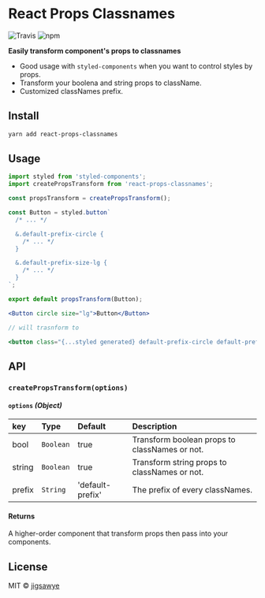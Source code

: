 # React Props Classnames

![Travis](https://img.shields.io/travis/jigsawye/react-props-classnames.svg?style=flat-square)
![npm](https://img.shields.io/npm/v/react-props-classnames.svg?style=flat-square)

**Easily transform component's props to classnames**

- Good usage with `styled-components` when you want to control styles by props.
- Transform your boolena and string props to className.
- Customized classNames prefix.

## Install

```bash
yarn add react-props-classnames
```

## Usage

```js
import styled from 'styled-components';
import createPropsTransform from 'react-props-classnames';

const propsTransform = createPropsTransform();

const Button = styled.button`
  /* ... */

  &.default-prefix-circle {
    /* ... */
  }

  &.default-prefix-size-lg {
    /* ... */
  }
`;

export default propsTransform(Button);
```

```jsx
<Button circle size="lg">Button</Button>

// will trasnform to

<button class="{...styled generated} default-prefix-circle default-prefix-size-lg">Button</button>
```

## API

### `createPropsTransform(options)`

#### `options` _(Object)_

| key    | Type      | Default          | Description                                   |
| :----- | :-------- | :--------------- | :-------------------------------------------- |
| bool   | `Boolean` | true             | Transform boolean props to classNames or not. |
| string | `Boolean` | true             | Transform string props to classNames or not.  |
| prefix | `String`  | 'default-prefix' | The prefix of every classNames.               |

#### Returns

A higher-order component that transform props then pass into your components.

## License

MIT © [jigsawye](https://github.com/jigsawye)
